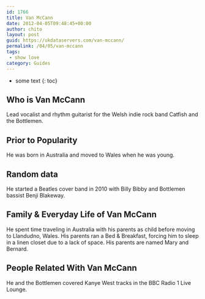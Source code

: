 ```yaml
---
id: 1766
title: Van McCann
date: 2012-04-05T09:48:45+00:00
author: chito
layout: post
guid: https://ukdataservers.com/van-mccann/
permalink: /04/05/van-mccann
tags:
 - show love
category: Guides
---
```


* some text
{: toc}
          
          
## Who is  Van McCann
                  
                  
                  
Lead vocalist and rhythm guitarist for the Welsh indie rock band Catfish and the Bottlemen.
                  
                
                
                
## Prior to Popularity 
                  
                  
                  
He was born in Australia and moved to Wales when he was young.
                  
                
                
                
## Random data 
                  
                  
                  
He started a Beatles cover band in 2010 with Billy Bibby and Bottlemen bassist Benji Blakeway.
                  
                
                
                
## Family & Everyday Life of Van McCann
                  
                  
                  
He spent time traveling in Australia with his parents as child before moving to Llandudno, Wales. His parents ran a Bed & Breakfast, forcing him to sleep in a linen closet due to a lack of space. His parents are named Mary and Bernard.
                  
                
                
                
## People Related With  Van McCann
                  
                  
                  
He and the Bottlemen covered Kanye West tracks in the BBC Radio 1 Live Lounge.
                  
                
              
            
          
          
          
    
    
  
